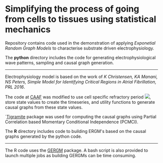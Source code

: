 Simplifying the process of going from cells to tissues using statistical mechanics
========================================

Repository contains code used in the demonstration of applying *Exponetial Random Graph Models* to characterise substrate driven electrophysiology.

The **python** directory includes the code for generating electrophysiological wave patterns, sampling and causal graph generation.
************************************************

Electrophysiology model is based on the work of 
*K Christensen, KA Manani, NS Peters, Simple Model for Identifying Critical Regions in Atrial Fibrillation, PRL 2016*. 

The code at [CAAF](https://github.com/KishManani/CAAF) was modified to use cell specific refractory period <img src="https://render.githubusercontent.com/render/math?math=45\pm5">, store state values to create the timeseries, and utility functions to generate causal graphs from these state values.

`[Tigramite](https://jakobrunge.github.io/tigramite/) package was used for computing the causal graphs using Partial Correlation based Momentary Conditional Independence (PCMCI).

The **R** directory includes code to building ERGM's based on the causal graphs generated by the python code.
**********************************

The R code uses the [GERGM](https://github.com/matthewjdenny/GERGM) package. A bash script is also provided to launch multiple jobs as building GERGMs can be time consuming.
